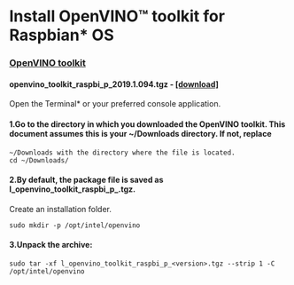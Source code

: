 # Install OpenVINO™ toolkit for Raspbian* OS 
### [OpenVINO toolkit](https://docs.openvinotoolkit.org/latest/_docs_install_guides_installing_openvino_raspbian.html#install-package)

#### openvino_toolkit_raspbi_p_2019.1.094.tgz - [[download]](https://download.01.org/opencv/2019/openvinotoolkit/)
Open the Terminal* or your preferred console application.

#### 1.Go to the directory in which you downloaded the OpenVINO toolkit. This document assumes this is your ~/Downloads directory. If not, replace 
    
    ~/Downloads with the directory where the file is located.
    cd ~/Downloads/

#### 2.By default, the package file is saved as l_openvino_toolkit_raspbi_p_<version>.tgz.
Create an installation folder.
    
    sudo mkdir -p /opt/intel/openvino
  
#### 3.Unpack the archive: 
    
    sudo tar -xf l_openvino_toolkit_raspbi_p_<version>.tgz --strip 1 -C /opt/intel/openvino
    
   
